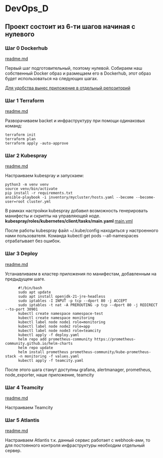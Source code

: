 # DevOps_D

## Проект состоит из 6-ти шагов начиная с нулевого

### Шаг 0 Dockerhub
[readme.md](https://github.com/IvanChet-4/DevOps_D/blob/main/APP%20/readme.md)

Первый шаг подготовительный, поэтому нулевой. Собираем наш собственный Docker образ и размещаем его в Dockerhub, этот образ будет использоваться на следующих шагах.

[Для удобства вынес приложение в отдельный репозиторий](https://github.com/IvanChet-4/APP-test)

### Шаг 1 Terraform
[readme.md](https://github.com/IvanChet-4/DevOps_D/blob/main/Terraform/readme.md)

Разворачиваем backet и инфраструктуру при помощи одинаковых команд:

```
terraform init
terraform plan
terraform apply -auto-approve
```

### Шаг 2 Kubespray
[readme.md](https://github.com/IvanChet-4/DevOps_D/blob/main/Kubespray/readme.md)

Настраиваем kubespray и запускаем:

```
python3 -m venv venv
source venv/bin/activate
pip install -r requirements.txt
ansible-playbook -i inventory/mycluster/hosts.yaml --become --become-user=root cluster.yml
```
В рамках настройки kubespray добавил возможность генерировать манифесты и скрипты на управляющей ноде.
<b> kubespray/roles/kubernetes/client/tasks/main.yaml </b>
[main.yml](https://github.com/IvanChet-4/DevOps_D/blob/main/Kubespray/add_parameters/main.yml)

После работы kubespray файл ~/.kube/config находиться у настроенного нами пользователя.
Команда kubectl get pods --all-namespaces отрабатывает без ошибок.

### Шаг 3 Deploy
[readme.md](https://github.com/IvanChet-4/DevOps_D/blob/main/Deploy/readme.md)

Устанавливаем в кластер приложения по манифестам, добавленным на предыдущем шаге.

```
      #!/bin/bash
      sudo apt update
      sudo apt install openjdk-21-jre-headless
      sudo iptables -I INPUT -p tcp --dport 80 -j ACCEPT
      sudo iptables -t nat -A PREROUTING -p tcp --dport 80 -j REDIRECT --to-port 30901
      kubectl create namespace namespace-test
      kubectl create namespace monitoring
      kubectl label node node1 role=monitoring
      kubectl label node node2 role=app
      kubectl label node node3 role=teamcity
      kubectl apply -f deploy.yaml
      helm repo add prometheus-community https://prometheus-community.github.io/helm-charts
      helm repo update
      helm install prometheus prometheus-community/kube-prometheus-stack -n monitoring -f values.yaml
      kubectl apply -f teamcity.yaml
```
После этого шага станут доступны grafana, alertmanager, prometheus, node_exporter, наше приложение, teamcity


### Шаг 4 Teamcity
[readme.md](https://github.com/IvanChet-4/DevOps_D/blob/main/Teamcity/readme.md)

Настраиваем Teamcity

### Шаг 5 Atlantis
[readme.md](https://github.com/IvanChet-4/DevOps_D/blob/main/Atlantis/readme.md)

Настраиваем Atlantis
т.к. данный сервис работает с webhook-ами, то для постоянного контроля инфраструктуры необходим отдельный сервер. 
